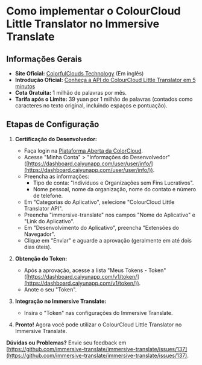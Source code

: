 # Como implementar o ColourCloud Little Translator no Immersive Translate

## Informações Gerais

- **Site Oficial:** [ColorfulClouds Technology](https://docs.caiyunapp.com/en/) (Em inglês)
- **Introdução Oficial:** [Conheça a API do ColourCloud Little Translator em 5 minutos](https://docs.caiyunapp.com/lingocloud-api/)
- **Cota Gratuita:** 1 milhão de palavras por mês.
- **Tarifa após o Limite:** 39 yuan por 1 milhão de palavras (contados como caracteres no texto original, incluindo espaços e pontuação).

## Etapas de Configuração

1. **Certificação do Desenvolvedor:**

   - Faça login na [Plataforma Aberta da ColorCloud](https://dashboard.caiyunapp.com/).
   - Acesse "Minha Conta" > "Informações do Desenvolvedor" ([https://dashboard.caiyunapp.com/user/user/info/](https://dashboard.caiyunapp.com/user/user/info/)).
   - Preencha as informações:
     - Tipo de conta: "Indivíduos e Organizações sem Fins Lucrativos".
     - Nome pessoal, nome da organização, nome do contato e número de telefone.
   - Em "Categorias do Aplicativo", selecione "ColourCloud Little Translator API".
   - Preencha "immersive-translate" nos campos "Nome do Aplicativo" e "Link do Aplicativo".
   - Em "Desenvolvimento do Aplicativo", preencha "Extensões do Navegador".
   - Clique em "Enviar" e aguarde a aprovação (geralmente em até dois dias úteis).

2. **Obtenção do Token:**

   - Após a aprovação, acesse a lista "Meus Tokens - Token" ([https://dashboard.caiyunapp.com/v1/token/](https://dashboard.caiyunapp.com/v1/token/)).
   - Anote o seu "Token".

3. **Integração no Immersive Translate:**

   - Insira o "Token" nas configurações do Immersive Translate.

4. **Pronto!** Agora você pode utilizar o ColourCloud Little Translator no Immersive Translate.

**Dúvidas ou Problemas?** Envie seu feedback em [https://github.com/immersive-translate/immersive-translate/issues/137](https://github.com/immersive-translate/immersive-translate/issues/137).
